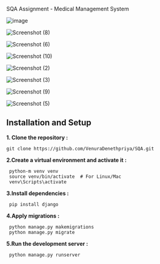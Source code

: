 SQA Assignment - Medical Management System

![image](https://github.com/user-attachments/assets/5731d740-04d8-4d44-b168-a0e151889059)

![Screenshot (8)](https://github.com/user-attachments/assets/8f863b87-b4ba-4525-b8e6-f32accb9e684)

![Screenshot (6)](https://github.com/user-attachments/assets/e2f3b299-4f8b-4d8a-aebf-343299a165a1)

![Screenshot (10)](https://github.com/user-attachments/assets/0067952f-b74c-4a95-aa29-f8b8d22923bc)

![Screenshot (2)](https://github.com/user-attachments/assets/dd78a3c3-e9c9-4be7-829d-6e2f66d5fb75)

![Screenshot (3)](https://github.com/user-attachments/assets/66390f6f-4311-4b64-9fd1-b2871daada01)

![Screenshot (9)](https://github.com/user-attachments/assets/14e26131-9db4-48d0-9a4e-bed2715b4674)

![Screenshot (5)](https://github.com/user-attachments/assets/9b5fdbb6-ebfc-4117-8f96-a521ccf76c8d)

   ## Installation and Setup

**1. Clone the repository :**
```
git clone https://github.com/VenuraDenethpriya/SQA.git
   ```
   
**2.Create a virtual environment and activate it :**
```
 python-m venv venv
 source venv/bin/activate  # For Linux/Mac
 venv\Scripts\activate
```

**3.Install dependencies :**
```
 pip install django
 ```

**4.Apply migrations :**
```
 python manage.py makemigrations
 python manage.py migrate
 ```
**5.Run the development server :**
```
 python manage.py runserver
 ```
